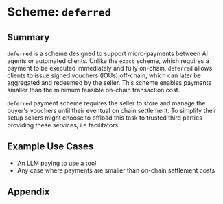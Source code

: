 # Scheme: `deferred`

## Summary

`deferred` is a scheme designed to support micro-payments between AI agents or automated clients. Unlike the `exact` scheme, which requires a payment to be executed immediately and fully on-chain, `deferred` allows clients to issue signed vouchers (IOUs) off-chain, which can later be aggregated and redeemed by the seller. This scheme enables payments smaller than the minimum feasible on-chain transaction cost.

`deferred` payment scheme requires the seller to store and manage the buyer's vouchers until their eventual on chain settlement. To simplify their setup sellers might choose to offload this task to trusted third parties providing these services, i.e facilitators.

## Example Use Cases

- An LLM paying to use a tool
- Any case where payments are smaller than on-chain settlement costs

## Appendix